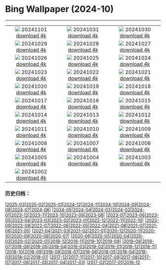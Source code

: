# Bing Wallpaper (2024-10)
**************
| | | |
| :----: | :----: | :----: |
| ![](https://www.bing.com/th?id=OHR.LencoisMaranhao_JA-JP9337793324_1920x1080.jpg) 20241101 [download 4k](https://www.bing.com/th?id=OHR.LencoisMaranhao_JA-JP9337793324_UHD.jpg) | ![](https://www.bing.com/th?id=OHR.Halloween2024_JA-JP6692896772_1920x1080.jpg) 20241031 [download 4k](https://www.bing.com/th?id=OHR.Halloween2024_JA-JP6692896772_UHD.jpg) | ![](https://www.bing.com/th?id=OHR.HauntedEdinburgh_JA-JP6454143527_1920x1080.jpg) 20241030 [download 4k](https://www.bing.com/th?id=OHR.HauntedEdinburgh_JA-JP6454143527_UHD.jpg) |
| ![](https://www.bing.com/th?id=OHR.GreatOwl_JA-JP6299309375_1920x1080.jpg) 20241029 [download 4k](https://www.bing.com/th?id=OHR.GreatOwl_JA-JP6299309375_UHD.jpg) | ![](https://www.bing.com/th?id=OHR.PumpkinMist_JA-JP6129439723_1920x1080.jpg) 20241028 [download 4k](https://www.bing.com/th?id=OHR.PumpkinMist_JA-JP6129439723_UHD.jpg) | ![](https://www.bing.com/th?id=OHR.PolarBearHug_JA-JP5883977862_1920x1080.jpg) 20241027 [download 4k](https://www.bing.com/th?id=OHR.PolarBearHug_JA-JP5883977862_UHD.jpg) |
| ![](https://www.bing.com/th?id=OHR.GhostForest_JA-JP5609597853_1920x1080.jpg) 20241026 [download 4k](https://www.bing.com/th?id=OHR.GhostForest_JA-JP5609597853_UHD.jpg) | ![](https://www.bing.com/th?id=OHR.MontBlancMassif_JA-JP5454742573_1920x1080.jpg) 20241025 [download 4k](https://www.bing.com/th?id=OHR.MontBlancMassif_JA-JP5454742573_UHD.jpg) | ![](https://www.bing.com/th?id=OHR.BodieCalifornia_JA-JP5239125800_1920x1080.jpg) 20241024 [download 4k](https://www.bing.com/th?id=OHR.BodieCalifornia_JA-JP5239125800_UHD.jpg) |
| ![](https://www.bing.com/th?id=OHR.HottaiFalls2024_JA-JP5036595123_1920x1080.jpg) 20241023 [download 4k](https://www.bing.com/th?id=OHR.HottaiFalls2024_JA-JP5036595123_UHD.jpg) | ![](https://www.bing.com/th?id=OHR.HeianJingu2024_JA-JP4866409141_1920x1080.jpg) 20241022 [download 4k](https://www.bing.com/th?id=OHR.HeianJingu2024_JA-JP4866409141_UHD.jpg) | ![](https://www.bing.com/th?id=OHR.AutumnCypress_JA-JP4647054612_1920x1080.jpg) 20241021 [download 4k](https://www.bing.com/th?id=OHR.AutumnCypress_JA-JP4647054612_UHD.jpg) |
| ![](https://www.bing.com/th?id=OHR.SmilingSloth_JA-JP4479144213_1920x1080.jpg) 20241020 [download 4k](https://www.bing.com/th?id=OHR.SmilingSloth_JA-JP4479144213_UHD.jpg) | ![](https://www.bing.com/th?id=OHR.DenderaTemple_JA-JP4353072440_1920x1080.jpg) 20241019 [download 4k](https://www.bing.com/th?id=OHR.DenderaTemple_JA-JP4353072440_UHD.jpg) | ![](https://www.bing.com/th?id=OHR.CentralParkAutumn_JA-JP4069662350_1920x1080.jpg) 20241018 [download 4k](https://www.bing.com/th?id=OHR.CentralParkAutumn_JA-JP4069662350_UHD.jpg) |
| ![](https://www.bing.com/th?id=OHR.CoyoteGulch_JA-JP8998470067_1920x1080.jpg) 20241017 [download 4k](https://www.bing.com/th?id=OHR.CoyoteGulch_JA-JP8998470067_UHD.jpg) | ![](https://www.bing.com/th?id=OHR.MaraMigration_JA-JP8727709922_1920x1080.jpg) 20241016 [download 4k](https://www.bing.com/th?id=OHR.MaraMigration_JA-JP8727709922_UHD.jpg) | ![](https://www.bing.com/th?id=OHR.FossilsDorset_JA-JP8513856980_1920x1080.jpg) 20241015 [download 4k](https://www.bing.com/th?id=OHR.FossilsDorset_JA-JP8513856980_UHD.jpg) |
| ![](https://www.bing.com/th?id=OHR.RailwaysDayNew_JA-JP8050699925_1920x1080.jpg) 20241014 [download 4k](https://www.bing.com/th?id=OHR.RailwaysDayNew_JA-JP8050699925_UHD.jpg) | ![](https://www.bing.com/th?id=OHR.AlcazarSeville_JA-JP7812179664_1920x1080.jpg) 20241013 [download 4k](https://www.bing.com/th?id=OHR.AlcazarSeville_JA-JP7812179664_UHD.jpg) | ![](https://www.bing.com/th?id=OHR.QuebecDuck_JA-JP7270367085_1920x1080.jpg) 20241012 [download 4k](https://www.bing.com/th?id=OHR.QuebecDuck_JA-JP7270367085_UHD.jpg) |
| ![](https://www.bing.com/th?id=OHR.CelticColours_JA-JP6953032126_1920x1080.jpg) 20241011 [download 4k](https://www.bing.com/th?id=OHR.CelticColours_JA-JP6953032126_UHD.jpg) | ![](https://www.bing.com/th?id=OHR.SoranoItaly_JA-JP6459075522_1920x1080.jpg) 20241010 [download 4k](https://www.bing.com/th?id=OHR.SoranoItaly_JA-JP6459075522_UHD.jpg) | ![](https://www.bing.com/th?id=OHR.AspensColorado_JA-JP6244858068_1920x1080.jpg) 20241009 [download 4k](https://www.bing.com/th?id=OHR.AspensColorado_JA-JP6244858068_UHD.jpg) |
| ![](https://www.bing.com/th?id=OHR.Kanro2024_JA-JP5787966494_1920x1080.jpg) 20241008 [download 4k](https://www.bing.com/th?id=OHR.Kanro2024_JA-JP5787966494_UHD.jpg) | ![](https://www.bing.com/th?id=OHR.ElbePhilharmonic_JA-JP5541486306_1920x1080.jpg) 20241007 [download 4k](https://www.bing.com/th?id=OHR.ElbePhilharmonic_JA-JP5541486306_UHD.jpg) | ![](https://www.bing.com/th?id=OHR.KochiaJapan_JA-JP5196113182_1920x1080.jpg) 20241006 [download 4k](https://www.bing.com/th?id=OHR.KochiaJapan_JA-JP5196113182_UHD.jpg) |
| ![](https://www.bing.com/th?id=OHR.ElephantTeacher_JA-JP4940024317_1920x1080.jpg) 20241005 [download 4k](https://www.bing.com/th?id=OHR.ElephantTeacher_JA-JP4940024317_UHD.jpg) | ![](https://www.bing.com/th?id=OHR.EuropaMoon_JA-JP4639297209_1920x1080.jpg) 20241004 [download 4k](https://www.bing.com/th?id=OHR.EuropaMoon_JA-JP4639297209_UHD.jpg) | ![](https://www.bing.com/th?id=OHR.TajMahalReflection_JA-JP3640388334_1920x1080.jpg) 20241003 [download 4k](https://www.bing.com/th?id=OHR.TajMahalReflection_JA-JP3640388334_UHD.jpg) |
| ![](https://www.bing.com/th?id=OHR.WindRiverAlaska_JA-JP3464622657_1920x1080.jpg) 20241002 [download 4k](https://www.bing.com/th?id=OHR.WindRiverAlaska_JA-JP3464622657_UHD.jpg) |  |  |

### 历史归档：

|[2025-03](/2025-03/2025-03.md)|[2025-02](/2025-02/2025-02.md)|[2025-01](/2025-01/2025-01.md)|[2024-12](/2024-12/2024-12.md)|[2024-11](/2024-11/2024-11.md)|[2024-10](/2024-10/2024-10.md)|[2024-09](/2024-09/2024-09.md)|[2024-08](/2024-08/2024-08.md)|[2024-07](/2024-07/2024-07.md)|[2024-06](/2024-06/2024-06.md)|
|[2024-05](/2024-05/2024-05.md)|[2024-04](/2024-04/2024-04.md)|[2024-03](/2024-03/2024-03.md)|[2024-02](/2024-02/2024-02.md)|[2024-01](/2024-01/2024-01.md)|[2023-12](/2023-12/2023-12.md)|[2023-11](/2023-11/2023-11.md)|[2023-10](/2023-10/2023-10.md)|[2023-09](/2023-09/2023-09.md)|[2023-08](/2023-08/2023-08.md)|
|[2023-07](/2023-07/2023-07.md)|[2023-06](/2023-06/2023-06.md)|[2023-05](/2023-05/2023-05.md)|[2023-04](/2023-04/2023-04.md)|[2023-03](/2023-03/2023-03.md)|[2023-02](/2023-02/2023-02.md)|[2023-01](/2023-01/2023-01.md)|[2022-12](/2022-12/2022-12.md)|[2022-11](/2022-11/2022-11.md)|[2022-10](/2022-10/2022-10.md)|
|[2022-09](/2022-09/2022-09.md)|[2022-08](/2022-08/2022-08.md)|[2022-07](/2022-07/2022-07.md)|[2022-06](/2022-06/2022-06.md)|[2022-05](/2022-05/2022-05.md)|[2022-04](/2022-04/2022-04.md)|[2021-08](/2021-08/2021-08.md)|[2021-07](/2021-07/2021-07.md)|[2021-06](/2021-06/2021-06.md)|[2021-05](/2021-05/2021-05.md)|
|[2021-04](/2021-04/2021-04.md)|[2021-03](/2021-03/2021-03.md)|[2021-02](/2021-02/2021-02.md)|[2021-01](/2021-01/2021-01.md)|[2020-12](/2020-12/2020-12.md)|[2020-11](/2020-11/2020-11.md)|[2020-10](/2020-10/2020-10.md)|[2020-09](/2020-09/2020-09.md)|[2020-08](/2020-08/2020-08.md)|[2020-07](/2020-07/2020-07.md)|
|[2020-06](/2020-06/2020-06.md)|[2020-05](/2020-05/2020-05.md)|[2020-04](/2020-04/2020-04.md)|[2020-03](/2020-03/2020-03.md)|[2020-02](/2020-02/2020-02.md)|[2020-01](/2020-01/2020-01.md)|[2019-12](/2019-12/2019-12.md)|[2019-11](/2019-11/2019-11.md)|[2019-10](/2019-10/2019-10.md)|[2019-09](/2019-09/2019-09.md)|
|[2019-08](/2019-08/2019-08.md)|[2019-07](/2019-07/2019-07.md)|[2019-06](/2019-06/2019-06.md)|[2019-05](/2019-05/2019-05.md)|[2019-04](/2019-04/2019-04.md)|[2019-03](/2019-03/2019-03.md)|[2019-02](/2019-02/2019-02.md)|[2019-01](/2019-01/2019-01.md)|[2018-12](/2018-12/2018-12.md)|[2018-11](/2018-11/2018-11.md)|
|[2018-10](/2018-10/2018-10.md)|[2018-09](/2018-09/2018-09.md)|[2018-08](/2018-08/2018-08.md)|[2018-07](/2018-07/2018-07.md)|[2018-06](/2018-06/2018-06.md)|[2018-05](/2018-05/2018-05.md)|[2018-04](/2018-04/2018-04.md)|[2018-03](/2018-03/2018-03.md)|[2018-02](/2018-02/2018-02.md)|[2018-01](/2018-01/2018-01.md)|
|[2017-12](/2017-12/2017-12.md)|[2017-11](/2017-11/2017-11.md)|[2017-10](/2017-10/2017-10.md)|[2017-09](/2017-09/2017-09.md)|[2017-08](/2017-08/2017-08.md)|[2017-07](/2017-07/2017-07.md)|[2017-06](/2017-06/2017-06.md)|[2017-05](/2017-05/2017-05.md)|[2017-04](/2017-04/2017-04.md)|[2017-03](/2017-03/2017-03.md)|
|[2017-02](/2017-02/2017-02.md)|[2017-01](/2017-01/2017-01.md)|[2016-12](/2016-12/2016-12.md)